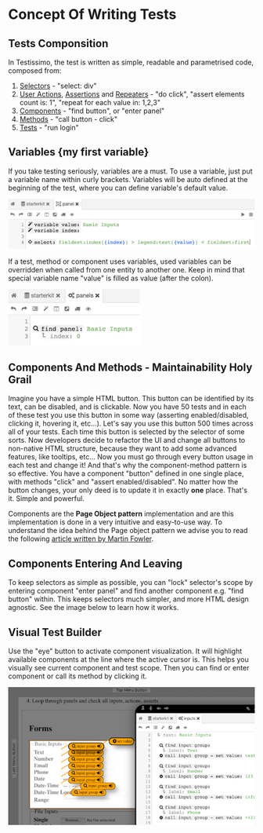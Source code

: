# Concept Of Writing Tests

## Tests Componsition

In Testissimo, the test is written as simple, readable and parametrised code, composed from:
1. [Selectors](#/selectors) - "select: div"
2. [User Actions](#/actions-assertions-and-repeaters), [Assertions](#/actions-assertions-and-repeaters) and [Repeaters](#/actions-assertions-and-repeaters) - "do click",  "assert elements count is: 1", "repeat for each value in: 1,2,3" 
3. [Components](#/components-and-methods) - "find button", or "enter panel"
4. [Methods](#/components-and-methods) - "call button - click"
5. [Tests](#/tests) - "run login"

## Variables {my first variable}

If you take testing seriously, variables are a must. To use a variable, just put a variable name within curly brackets. Variables will be auto defined at the beginning of the test, where you can define variable's default value. 

![](/documentation/images/vars_definition.png)

If a test, method or component uses variables, used variables can be overridden when called from one entity to another one. Keep in mind that special variable name "value" is filled as value (after the colon).

![](/documentation/images/vars_usage.png)

## Components And Methods - Maintainability Holy Grail

Imagine you have a simple HTML button. This button can be identified by its text, can be disabled, and is clickable. Now you have 50 tests and in each of these test you use this button in some way (asserting enabled/disabled, clicking it, hovering it, etc...). Let's say you use this button 500 times across all of your tests. Each time this button is selected by the selector of some sorts. Now developers decide to refactor the UI and change all buttons to non-native HTML structure, because they want to add some advanced features, like tooltips, etc... Now you must go through every button usage in each test and change it! And that's why the component-method pattern is so effective. You have a component "button" defined in one single place, with methods "click" and "assert enabled/disabled". No matter how the button changes, your only deed is to update it in exactly **one** place. That's it. Simple and powerful.

Components are the **Page Object pattern** implementation and are this implementation is done in a very intuitive and easy-to-use way. To understand the idea behind the Page object pattern we advise you to read the following [article written by Martin Fowler](https://martinfowler.com/bliki/PageObject.html).

## Components Entering And Leaving

To keep selectors as simple as possible, you can "lock" selector's scope by entering component "enter panel" and find another component e.g. "find button" within. This keeps selectors much simpler, and more HTML design agnostic. See the image below to learn how it works.

## Visual Test Builder

Use the "eye" button to activate component visualization. It will highlight available components at the line where the active cursor is. This helps you visually see current component and test scope. Then you can find or enter component or call its method by clicking it.

![](/documentation/images/visual_builder.png)
